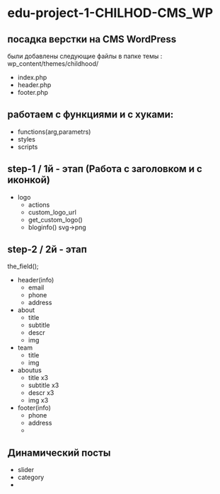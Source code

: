 # edu-project-1-CHILHOD-CMS_WP

## посадка верстки на CMS WordPress
были добавлены следующие файлы в папке темы : wp_content/themes/childhood/
- index.php
- header.php
- footer.php

## работаем с функциями и с хуками:
- functions(arg,parametrs)
 - styles
 - scripts
## step-1 / 1й - этап (Работа с заголовком и с иконкой)
- logo
  - actions
  - custom_logo_url
  - get_custom_logo()
  - bloginfo()
  svg->png

## step-2 / 2й - этап
the_field();

- header(info)
  - email
  - phone
  - address
- about
  - title
  - subtitle
  - descr
  - img
- team
  - title
  - img
- aboutus
  - title x3
  - subtitle x3
  - descr x3
  - img x3
- footer(info)
  - phone
  - address
  - 
## Динамический посты
- slider
- category
- 
